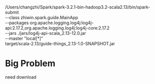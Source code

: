 /Users/changzhi/Spark/spark-3.2.1-bin-hadoop3.2-scala2.13/bin/spark-submit \
--class zhiwin.spark.guide.MainApp \
--packages org.apache.logging.log4j:log4j-api:2.17.2,org.apache.logging.log4j:log4j-core:2.17.2 \
--jars ./jars/log4j-api-scala_2.13-12.0.jar \
--master "local[*]" \
target/scala-2.13/guide-things_2.13-1.0-SNAPSHOT.jar

# Big Problem
need download
